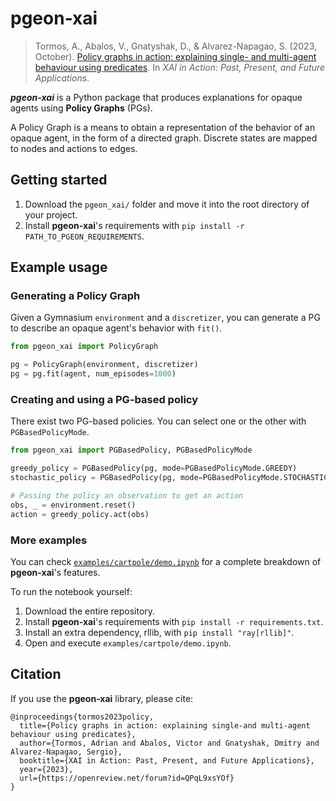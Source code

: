 # pgeon-xai

> Tormos, A., Abalos, V., Gnatyshak, D., & Alvarez-Napagao, S. (2023, October).  [Policy graphs in action: explaining single- and multi-agent behaviour using predicates](https://openreview.net/forum?id=QPqL9xsYOf). In _XAI in Action: Past, Present, and Future Applications_.

**_pgeon-xai_** is a Python package that produces explanations for opaque agents using **Policy Graphs** (PGs).

A Policy Graph is a means to obtain a representation of the behavior of an opaque agent, in the form of a directed graph. Discrete states are mapped to nodes and actions to edges.

## Getting started

1. Download the `pgeon_xai/` folder and move it into the root directory of your project.
2. Install **pgeon-xai**'s requirements with `pip install -r PATH_TO_PGEON_REQUIREMENTS`.


## Example usage

### Generating a Policy Graph

Given a Gymnasium `environment` and a `discretizer`, you can generate a PG to describe an opaque agent's behavior with `fit()`.
```python
from pgeon_xai import PolicyGraph

pg = PolicyGraph(environment, discretizer)
pg = pg.fit(agent, num_episodes=1000)
```

### Creating and using a PG-based policy

There exist two PG-based policies. You can select one or the other with `PGBasedPolicyMode`.

```python
from pgeon_xai import PGBasedPolicy, PGBasedPolicyMode

greedy_policy = PGBasedPolicy(pg, mode=PGBasedPolicyMode.GREEDY)
stochastic_policy = PGBasedPolicy(pg, mode=PGBasedPolicyMode.STOCHASTIC)

# Passing the policy an observation to get an action
obs, _ = environment.reset()
action = greedy_policy.act(obs)
```

### More examples

You can check [`examples/cartpole/demo.ipynb`](https://github.com/HPAI-BSC/pgeon-xai/blob/main/example/cartpole/demo.ipynb) for a complete breakdown of **pgeon-xai**'s features.

To run the notebook yourself:

1. Download the entire repository.
2. Install **pgeon-xai**'s requirements with `pip install -r requirements.txt`.
3. Install an extra dependency, rllib, with `pip install "ray[rllib]"`.
4. Open and execute `examples/cartpole/demo.ipynb`.

## Citation

If you use the **pgeon-xai** library, please cite:

```
@inproceedings{tormos2023policy,
  title={Policy graphs in action: explaining single-and multi-agent behaviour using predicates},
  author={Tormos, Adrian and Abalos, Victor and Gnatyshak, Dmitry and Alvarez-Napagao, Sergio},
  booktitle={XAI in Action: Past, Present, and Future Applications},
  year={2023},
  url={https://openreview.net/forum?id=QPqL9xsYOf}
}
```
